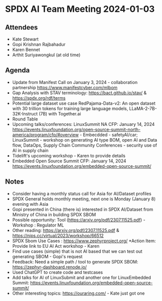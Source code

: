 # SPDX AI Team Meeting 2024-01-03

## Attendees
* Kate Stewart
* Gopi Krishnan Rajbahadur
* Karen Bennet
* Arthit Suriyawongkul (at old time)

## Agenda
* Update from Manifest Call on January 3, 2024 - collaboration partnership https://www.manifestcyber.com/mlbom
* Gap Analysis with STAV terminology: https://bact.github.io/stav/ & https://spdx.org/rdf/terms
* Potential large dataset use case RedPajama-Data-v2: An open dataset with 30 trillion tokens for training large language models, LLaMA-2-7B-32K-Instruct (7B) with Together.ai
* Round Table
* Upcoming talks/conferences:  LinuxSummit NA CFP:  January 14, 2024 https://events.linuxfoundation.org/open-source-summit-north-america/program/cfp/#overview - Embecdded - safetyAI/car;  LinuxSummit - workshop on generating AI type BOM, open AI and Data flow, DataOps, Supply Chain Community Conferences - security use of AI in supply chain
* Tidelift's upcoming workshop - Karen to provide details
* Embedded Open Source Summit CFP:  January 14, 2024 https://events.linuxfoundation.org/embedded-open-source-summit/

## Notes
* Consider having a monthly status call for Asia for AI/Dataset profiles
* SPDX General holds monthly meeting, next one is Monday (January 8) evening with Asia
* Gopi presented in China (there is) interested in SPDX AI/Dataset from Ministry of China in building SPDX SBOM
* Possible opportunity: Tool (https://arxiv.org/pdf/2307.11525.pdf) - Workshop :  Regulator ML
* Other reading: https://arxiv.org/pdf/2307.11525.pdf  & https://nips.cc/virtual/2023/workshop/66512
* SPDX Sbom Use Cases : https://www.zephyrproject.org/
*Action Item: Provide link to EU AI Act workshop - Karen
* Find use cases (simple) that is not AI based that we can test out generating SBOM - Gopi's request
* Feedback:  Need a simple path / tool to generate SPDX SBOM:  https://zephyr-dashboard.renode.io/
* Used ChatGPT to create code and testcases
* Add talks for AI of LinuxSubmit and another one for LinuxEmbedded Summit: https://events.linuxfoundation.org/embedded-open-source-summit/
* Other interesting topics: https://ouraring.com/ - Kate just got one
